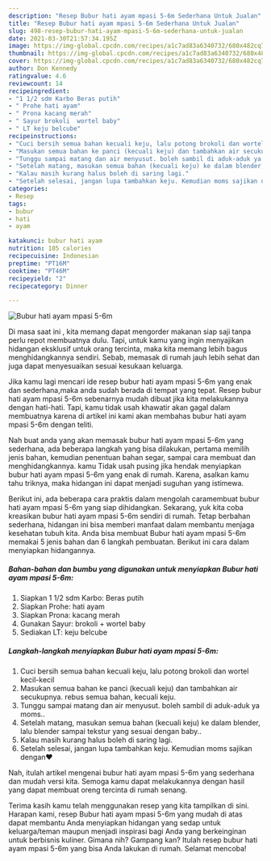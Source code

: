 ```yaml
---
description: "Resep Bubur hati ayam mpasi 5-6m Sederhana Untuk Jualan"
title: "Resep Bubur hati ayam mpasi 5-6m Sederhana Untuk Jualan"
slug: 498-resep-bubur-hati-ayam-mpasi-5-6m-sederhana-untuk-jualan
date: 2021-03-30T21:57:34.195Z
image: https://img-global.cpcdn.com/recipes/a1c7ad83a6340732/680x482cq70/bubur-hati-ayam-mpasi-5-6m-foto-resep-utama.jpg
thumbnail: https://img-global.cpcdn.com/recipes/a1c7ad83a6340732/680x482cq70/bubur-hati-ayam-mpasi-5-6m-foto-resep-utama.jpg
cover: https://img-global.cpcdn.com/recipes/a1c7ad83a6340732/680x482cq70/bubur-hati-ayam-mpasi-5-6m-foto-resep-utama.jpg
author: Don Kennedy
ratingvalue: 4.6
reviewcount: 14
recipeingredient:
- "1 1/2 sdm Karbo Beras putih"
- " Prohe hati ayam"
- " Prona kacang merah"
- " Sayur brokoli  wortel baby"
- " LT keju belcube"
recipeinstructions:
- "Cuci bersih semua bahan kecuali keju, lalu potong brokoli dan wortel kecil-kecil"
- "Masukan semua bahan ke panci (kecuali keju) dan tambahkan air secukupnya. rebus semua bahan, kecuali keju."
- "Tunggu sampai matang dan air menyusut. boleh sambil di aduk-aduk ya moms.."
- "Setelah matang, masukan semua bahan (kecuali keju) ke dalam blender, lalu blender sampai tekstur yang sesuai dengan baby.."
- "Kalau masih kurang halus boleh di saring lagi."
- "Setelah selesai, jangan lupa tambahkan keju. Kemudian moms sajikan dengan❤️"
categories:
- Resep
tags:
- bubur
- hati
- ayam

katakunci: bubur hati ayam 
nutrition: 185 calories
recipecuisine: Indonesian
preptime: "PT16M"
cooktime: "PT46M"
recipeyield: "2"
recipecategory: Dinner

---
```



![Bubur hati ayam mpasi 5-6m](https://img-global.cpcdn.com/recipes/a1c7ad83a6340732/680x482cq70/bubur-hati-ayam-mpasi-5-6m-foto-resep-utama.jpg)

Di masa  saat ini , kita memang dapat mengorder makanan siap saji tanpa perlu repot membuatnya dulu. Tapi, untuk kamu yang ingin menyajikan hidangan eksklusif untuk orang tercinta, maka kita memang lebih bagus menghidangkannya sendiri. Sebab, memasak di rumah jauh lebih sehat dan juga dapat menyesuaikan sesuai kesukaan keluarga.

Jika kamu lagi mencari ide resep bubur hati ayam mpasi 5-6m yang enak dan sederhana,maka anda sudah berada di tempat yang tepat. Resep bubur hati ayam mpasi 5-6m  sebenarnya mudah dibuat jika kita melakukannya dengan hati-hati. Tapi, kamu tidak usah khawatir akan gagal dalam membuatnya 
karena di artikel ini kami akan membahas bubur hati ayam mpasi 5-6m dengan teliti.  



Nah buat anda yang akan memasak bubur hati ayam mpasi 5-6m yang sederhana, ada beberapa langkah yang bisa dilakukan, pertama memilih jenis bahan, kemudian penentuan bahan segar, sampai cara membuat dan menghidangkannya. kamu Tidak usah pusing jika hendak menyiapkan bubur hati ayam mpasi 5-6m yang enak di rumah. Karena, asalkan kamu  tahu triknya, maka hidangan ini dapat menjadi suguhan yang istimewa.

Berikut ini, ada beberapa cara praktis  dalam mengolah caramembuat bubur hati ayam mpasi 5-6m yang siap dihidangkan. Sekarang, yuk kita coba kreasikan bubur hati ayam mpasi 5-6m sendiri di rumah. Tetap berbahan sederhana, hidangan ini bisa memberi manfaat dalam membantu menjaga kesehatan tubuh kita. Anda bisa membuat Bubur hati ayam mpasi 5-6m memakai 5 jenis bahan dan 6 langkah pembuatan. Berikut ini cara dalam menyiapkan hidangannya.

<!--inarticleads1-->

##### Bahan-bahan dan bumbu yang digunakan untuk menyiapkan Bubur hati ayam mpasi 5-6m:

1. Siapkan 1 1/2 sdm Karbo: Beras putih
1. Siapkan  Prohe: hati ayam
1. Siapkan  Prona: kacang merah
1. Gunakan  Sayur: brokoli + wortel baby
1. Sediakan  LT: keju belcube




<!--inarticleads2-->

##### Langkah-langkah menyiapkan Bubur hati ayam mpasi 5-6m:

1. Cuci bersih semua bahan kecuali keju, lalu potong brokoli dan wortel kecil-kecil
1. Masukan semua bahan ke panci (kecuali keju) dan tambahkan air secukupnya. rebus semua bahan, kecuali keju.
1. Tunggu sampai matang dan air menyusut. boleh sambil di aduk-aduk ya moms..
1. Setelah matang, masukan semua bahan (kecuali keju) ke dalam blender, lalu blender sampai tekstur yang sesuai dengan baby..
1. Kalau masih kurang halus boleh di saring lagi.
1. Setelah selesai, jangan lupa tambahkan keju. Kemudian moms sajikan dengan❤️




Nah, itulah artikel mengenai  bubur hati ayam mpasi 5-6m  yang sederhana dan mudah versi kita. Semoga kamu dapat melakukannya dengan hasil yang dapat membuat oreng tercinta di rumah senang. 

Terima kasih kamu telah menggunakan resep yang kita tampilkan di sini. Harapan kami, resep  Bubur hati ayam mpasi 5-6m yang mudah di atas dapat membantu Anda menyiapkan hidangan yang sedap untuk keluarga/teman maupun menjadi inspirasi bagi Anda yang berkeinginan untuk berbisnis kuliner. Gimana nih? Gampang kan? Itulah resep bubur hati ayam mpasi 5-6m yang bisa Anda lakukan di rumah. Selamat mencoba!

